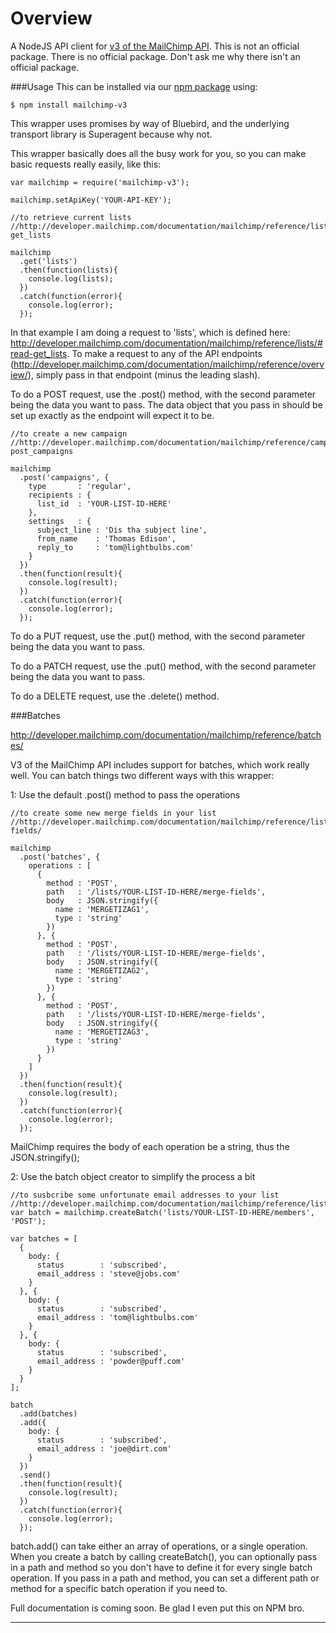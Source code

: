 Overview
=============================================
A NodeJS API client for [v3 of the MailChimp API](http://developer.mailchimp.com/documentation/mailchimp/reference/overview/). This is not an official package. There is no official package. Don't ask me why there isn't an official package.


###Usage
This can be installed via our [npm package](https://npmjs.org/package/mailchimp-v3) using:
```
$ npm install mailchimp-v3
```

This wrapper uses promises by way of Bluebird, and the underlying transport library is Superagent because why not.

This wrapper basically does all the busy work for you, so you can make basic requests really easily, like this:

```
var mailchimp = require('mailchimp-v3');

mailchimp.setApiKey('YOUR-API-KEY');

//to retrieve current lists
//http://developer.mailchimp.com/documentation/mailchimp/reference/lists/#read-get_lists

mailchimp
  .get('lists')
  .then(function(lists){
    console.log(lists);
  })
  .catch(function(error){
    console.log(error);
  });
```

In that example I am doing a request to 'lists', which is defined here: http://developer.mailchimp.com/documentation/mailchimp/reference/lists/#read-get_lists.
To make a request to any of the API endpoints (http://developer.mailchimp.com/documentation/mailchimp/reference/overview/), simply pass in that endpoint (minus the leading slash).

To do a POST request, use the .post() method, with the second parameter being the data you want to pass. The data object that you pass in should be set up exactly as the endpoint will expect it to be.

```
//to create a new campaign
//http://developer.mailchimp.com/documentation/mailchimp/reference/campaigns/#create-post_campaigns

mailchimp
  .post('campaigns', {
    type       : 'regular',
    recipients : {
      list_id  : 'YOUR-LIST-ID-HERE'
    },
    settings   : {
      subject_line : 'Dis tha subject line',
      from_name    : 'Thomas Edison',
      reply_to     : 'tom@lightbulbs.com'
    }
  })
  .then(function(result){
    console.log(result);
  })
  .catch(function(error){
    console.log(error);
  });
```

To do a PUT request, use the .put() method, with the second parameter being the data you want to pass.

To do a PATCH request, use the .put() method, with the second parameter being the data you want to pass.

To do a DELETE request, use the .delete() method.


###Batches

http://developer.mailchimp.com/documentation/mailchimp/reference/batches/

V3 of the MailChimp API includes support for batches, which work really well. You can batch things two different ways with this wrapper:

1: Use the default .post() method to pass the operations

```
//to create some new merge fields in your list
//http://developer.mailchimp.com/documentation/mailchimp/reference/lists/merge-fields/

mailchimp
  .post('batches', {
    operations : [
      {
        method : 'POST',
        path   : '/lists/YOUR-LIST-ID-HERE/merge-fields',
        body   : JSON.stringify({
          name : 'MERGETIZAG1',
          type : 'string'
        })
      }, {
        method : 'POST',
        path   : '/lists/YOUR-LIST-ID-HERE/merge-fields',
        body   : JSON.stringify({
          name : 'MERGETIZAG2',
          type : 'string'
        })
      }, {
        method : 'POST',
        path   : '/lists/YOUR-LIST-ID-HERE/merge-fields',
        body   : JSON.stringify({
          name : 'MERGETIZAG3',
          type : 'string'
        })
      }
    ]
  })
  .then(function(result){
    console.log(result);
  })
  .catch(function(error){
    console.log(error);
  });
```

MailChimp requires the body of each operation be a string, thus the JSON.stringify();


2: Use the batch object creator to simplify the process a bit

```
//to susbcribe some unfortunate email addresses to your list
//http://developer.mailchimp.com/documentation/mailchimp/reference/lists/members/
var batch = mailchimp.createBatch('lists/YOUR-LIST-ID-HERE/members', 'POST');

var batches = [
  {
    body: {
      status        : 'subscribed',
      email_address : 'steve@jobs.com'
    }
  }, {
    body: {
      status        : 'subscribed',
      email_address : 'tom@lightbulbs.com'
    }
  }, {
    body: {
      status        : 'subscribed',
      email_address : 'powder@puff.com'
    }
  }
];

batch
  .add(batches)
  .add({
    body: {
      status        : 'subscribed',
      email_address : 'joe@dirt.com'
    }
  })
  .send()
  .then(function(result){
    console.log(result);
  })
  .catch(function(error){
    console.log(error);
  });
```

batch.add() can take either an array of operations, or a single operation. When you create a batch by calling createBatch(), you can optionally pass in a path and method so you don't have to define it for every single batch operation. If you pass in a path and method, you can set a different path or method for a specific batch operation if you need to.

Full documentation is coming soon. Be glad I even put this on NPM bro.

---